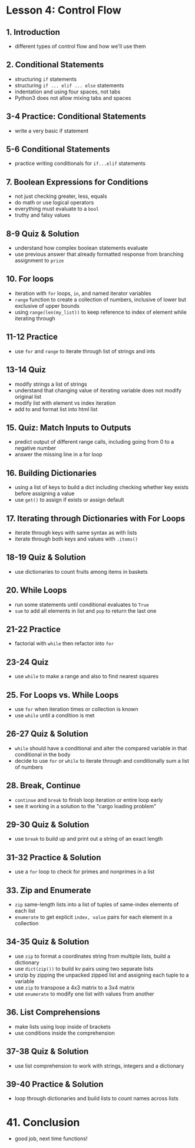 # Lesson 4: Control Flow

## 1. Introduction
- different types of control flow and how we'll use them

## 2. Conditional Statements
- structuring `if` statements
- structuring `if ... elif ... else` statements
- indentation and using four spaces, not tabs
- Python3 does not allow mixing tabs and spaces

## 3-4 Practice: Conditional Statements
- write a very basic if statement

## 5-6 Conditional Statements
- practice writing conditionals for `if...elif` statements

## 7. Boolean Expressions for Conditions
- not just checking greater, less, equals
- do math or use logical operators
- everything must evaluate to a `bool`
- truthy and falsy values

## 8-9 Quiz & Solution
- understand how complex boolean statements evaluate
- use previous answer that already formatted response from branching assignment to `prize`

## 10. For loops
- iteration with `for` loops, `in`, and named iterator variables
- `range` function to create a collection of numbers, inclusive of lower but exclusive of upper bounds
- using `range(len(my_list))` to keep reference to index of element while iterating through

## 11-12 Practice
- use `for` and `range` to iterate through list of strings and ints

## 13-14 Quiz
- modify strings a list of strings
- understand that changing value of iterating variable does not modify original list
- modify list with element vs index iteration
- add to and format list into html list

## 15. Quiz: Match Inputs to Outputs
- predict output of different range calls, including going from 0 to a negative number
- answer the missing line in a for loop

## 16. Building Dictionaries
- using a list of keys to build a dict including checking whether key exists before assigning a value
- use `get()` to assign if exists or assign default

## 17. Iterating through Dictionaries with For Loops
- iterate through keys with same syntax as with lists
- iterate through both keys and values with `.items()`

## 18-19 Quiz & Solution
- use dictionaries to count fruits among items in baskets

## 20. While Loops
- run some statements until conditional evaluates to `True`
- `sum` to add all elements in list and `pop` to return the last one

## 21-22 Practice
- factorial with `while` then refactor into `for`

## 23-24 Quiz
- use `while` to make a range and also to find nearest squares

## 25. For Loops vs. While Loops
- use `for` when iteration times or collection is known
- use `while` until a condition is met

## 26-27 Quiz & Solution
- `while` should have a conditional and alter the compared variable in that conditional in the body
- decide to use `for` or `while` to iterate through and conditionally sum a list of numbers

## 28. Break, Continue
- `continue` and `break` to finish loop iteration or entire loop early
- see it working in a solution to the "cargo loading problem"

## 29-30 Quiz & Solution
- use `break` to build up and print out a string of an exact length

## 31-32 Practice & Solution
- use a `for` loop to check for primes and nonprimes in a list

## 33. Zip and Enumerate
- `zip` same-length lists into a list of tuples of same-index elements of each list
- `enumerate` to get explicit `index, value` pairs for each element in a collection

## 34-35 Quiz & Solution
- use `zip` to format a coordinates string from multiple lists, build a dictionary
- use `dict(zip())` to build kv pairs using two separate lists
- unzip by zipping the unpacked zipped list and assigning each tuple to a variable
- use `zip` to transpose a 4x3 matrix to a 3x4 matrix
- use `enumerate` to modify one list with values from another

## 36. List Comprehensions
- make lists using loop inside of brackets
- use conditions inside the comprehension

## 37-38 Quiz & Solution
- use list comprehension to work with strings, integers and a dictionary

## 39-40 Practice & Solution
- loop through dictionaries and build lists to count names across lists

# 41. Conclusion
- good job, next time functions!